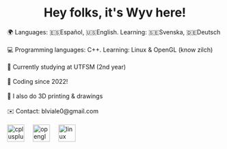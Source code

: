 <h1 align="center">Hey folks, it's Wyv here!</h1>
🌍 Languages: 🇪🇸Español, 🇺🇸English. Learning: 🇸🇪Svenska, 🇩🇪Deutsch<br><br>
💻 Programming languages: C++. Learning: Linux & OpenGL (know zilch)<br><br>
🏫 Currently studying at UTFSM (2nd year)<br><br>
🌱 Coding since 2022!<br><br>
🌱 I also do 3D printing & drawings<br><br>
✉️ Contact: blviale0@gmail.com<br><br>

<div align="left">
  <img src="https://cdn.jsdelivr.net/gh/devicons/devicon/icons/cplusplus/cplusplus-original.svg" height="40" alt="cplusplus logo"  />
  <img width="12" />
  <img src="https://cdn.jsdelivr.net/gh/devicons/devicon/icons/opengl/opengl-original.svg" height="40" alt="opengl logo"  />
  <img width="12" />
  <img src="https://cdn.jsdelivr.net/gh/devicons/devicon/icons/linux/linux-original.svg" height="40" alt="linux logo"  />
</div>
